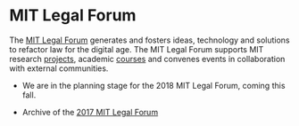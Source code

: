 # MIT Legal Forum

The [MIT Legal Forum](http://mitlegalforum.org) generates and fosters ideas, technology and solutions to refactor law for the digital age. The MIT Legal Forum supports MIT research [projects](https://law.MIT.edu), academic [courses](https://law.MIT.edu/learning) and convenes events in collaboration with external communities.  

* We are in the planning stage for the 2018 MIT Legal Forum, coming this fall.

* Archive of the [2017 MIT Legal Forum](http://mitlegalforum.org/2017-MITLegalForum.html)
